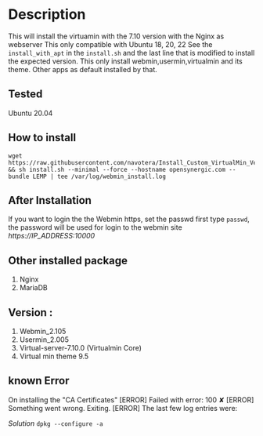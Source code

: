 # Description 
This will install the virtuamin with the 7.10 version with the Nginx as webserver
This only compatible with Ubuntu 18, 20, 22
See the `install_with_apt` in the `install.sh` and the last line that is modified to install the expected version.
This only install webmin,usermin,virtualmin and its theme. Other apps as default installed by that. 

## Tested 
Ubuntu 20.04


## How to install 

```
wget https://raw.githubusercontent.com/navotera/Install_Custom_VirtualMin_Version/master/install.sh && sh install.sh --minimal --force --hostname opensynergic.com --bundle LEMP | tee /var/log/webmin_install.log
```


## After Installation 
If you want to login the the Webmin https, set the passwd first 
type `passwd`, the password will be used for login to the webmin site 
*https://IP_ADDRESS:10000*


## Other installed package 
1. Nginx 
2. MariaDB



## Version : 
1. Webmin_2.105
2. Usermin_2.005
3. Virtual-server-7.10.0 (Virtualmin Core)
4. Virtual min theme 9.5

## known Error 
On installing the "CA Certificates" 
 [ERROR] Failed with error: 100
 ✘
[ERROR] Something went wrong. Exiting.
[ERROR] The last few log entries were:

*Solution* 
`dpkg --configure -a`
